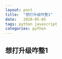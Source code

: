```yaml
---
layout: post
title:  "想打升级咋整1"
date:   2020-05-05
tags: python javascript
categories: python
---
```


想打升级咋整1
-------------

